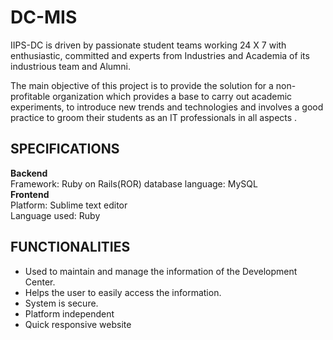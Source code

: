# DC-MIS
IIPS-DC is driven by passionate student teams working 24 X 7 with enthusiastic, committed and experts from Industries and Academia of its industrious team and Alumni.<br/>

The main objective of this project is to provide the solution for a non-profitable organization which provides a base to carry out academic experiments, to introduce new trends and technologies and involves a good practice to groom their students as an IT professionals in all aspects .

## SPECIFICATIONS
**Backend**   
Framework: Ruby on Rails(ROR) 
database language: MySQL  
**Frontend**    
Platform: Sublime text editor   
Language used: Ruby  


## FUNCTIONALITIES
* Used to maintain and manage the information of the Development Center.
* Helps the user to easily access the information.
* System is secure.
* Platform independent
* Quick responsive website
